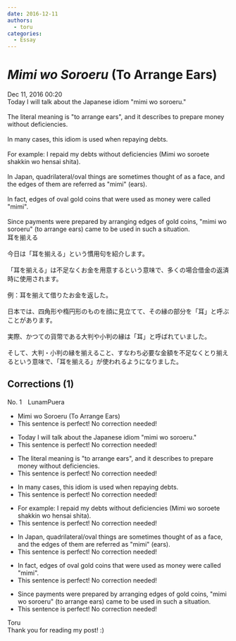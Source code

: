 ```yaml
---
date: 2016-12-11
authors:
  - toru
categories:
  - Essay
---
```


<h1 id="subject_show"><strong><em>Mimi wo Soroeru</strong></em> (To Arrange Ears)</h1>
<div class="date">Dec 11, 2016 00:20</div>
<div id="post"><div id="body_show_ori">
Today I will talk about the Japanese idiom "mimi wo soroeru."<br/><br/>The literal meaning is "to arrange ears", and it describes to prepare money without deficiencies.<br/><br/>In many cases, this idiom is used when repaying debts.<br/><br/>For example: I repaid my debts without deficiencies (Mimi wo soroete shakkin wo hensai shita).<br/><br/>In Japan, quadrilateral/oval things are sometimes thought of as a face, and the edges of them are referred as "mimi" (ears).<br/><br/>In fact, edges of oval gold coins that were used as money were called "mimi".<br/><br/>Since payments were prepared by arranging edges of gold coins, "mimi wo soroeru" (to arrange ears) came to be used in such a situation.
</div></div>

<!-- more -->

<div id="post_ja"><div id="body_show_mo">
耳を揃える<br/><br/>今日は「耳を揃える」という慣用句を紹介します。<br/><br/>「耳を揃える」は不足なくお金を用意するという意味で、多くの場合借金の返済時に使用されます。<br/><br/>例：耳を揃えて借りたお金を返した。<br/><br/>日本では、四角形や楕円形のものを顔に見立てて、その縁の部分を「耳」と呼ぶことがあります。<br/><br/>実際、かつての貨幣である大判や小判の縁は「耳」と呼ばれていました。<br/><br/>そして、大判・小判の縁を揃えること、すなわち必要な金額を不足なくとり揃えるという意味で、「耳を揃える」が使われるようになりました。
</div></div>

## Corrections (1)
<div id="block"><div class="first_name"> No. 1　<span class="just_name">LunamPuera</span></div><div id="block2">
<ul class="correction_field">
<li class="incorrect">Mimi wo Soroeru (To Arrange Ears)</li>
<li class="corrected perfect">This sentence is perfect! No correction needed!</li>
</ul>
<ul class="correction_field">
<li class="incorrect">Today I will talk about the Japanese idiom "mimi wo soroeru."</li>
<li class="corrected perfect">This sentence is perfect! No correction needed!</li>
</ul>
<ul class="correction_field">
<li class="incorrect">The literal meaning is "to arrange ears", and it describes to prepare money without deficiencies.</li>
<li class="corrected perfect">This sentence is perfect! No correction needed!</li>
</ul>
<ul class="correction_field">
<li class="incorrect">In many cases, this idiom is used when repaying debts.</li>
<li class="corrected perfect">This sentence is perfect! No correction needed!</li>
</ul>
<ul class="correction_field">
<li class="incorrect">For example: I repaid my debts without deficiencies (Mimi wo soroete shakkin wo hensai shita).</li>
<li class="corrected perfect">This sentence is perfect! No correction needed!</li>
</ul>
<ul class="correction_field">
<li class="incorrect">In Japan, quadrilateral/oval things are sometimes thought of as a face, and the edges of them are referred as "mimi" (ears).</li>
<li class="corrected perfect">This sentence is perfect! No correction needed!</li>
</ul>
<ul class="correction_field">
<li class="incorrect">In fact, edges of oval gold coins that were used as money were called "mimi".</li>
<li class="corrected perfect">This sentence is perfect! No correction needed!</li>
</ul>
<ul class="correction_field">
<li class="incorrect">Since payments were prepared by arranging edges of gold coins, "mimi wo soroeru" (to arrange ears) came to be used in such a situation.</li>
<li class="corrected perfect">This sentence is perfect! No correction needed!</li>
</ul>
</div><div class="name"><span class="just_name">Toru</span><br>
Thank you for reading my post! :)
</div>
</div>
